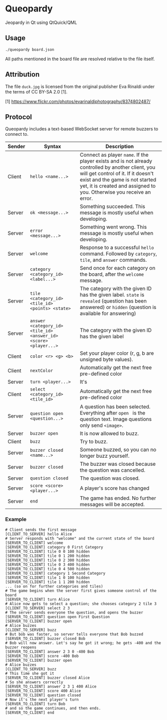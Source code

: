 # Queopardy

Jeopardy in Qt using QtQuick/QML

## Usage

```
./queopardy board.json
```

All paths mentioned in the board file are resolved relative to the file itself.

## Attribution

The file `duck.jpg` is licensed from the original publisher Eva Rinaldi under the terms of CC BY-SA 2.0 [1].

[1] https://www.flickr.com/photos/evarinaldiphotography/8374802487/

## Protocol

Queopardy includes a text-based WebSocket server for remote buzzers to connect to.

| Sender | Syntax | Description |
|--------|--------|-------------|
| Client | `hello <name...>` | Connect as player `name`. If the player exists and is not already controlled by another client, you will get control of it. If it doesn't exist and the game is not started yet, it is created and assigned to you. Otherwise you receive an error. |
| Server | `ok <message...>` | Something succeeded. This message is mostly useful when developing. |
| Server | `error <message...>` | Something went wrong. This message is mostly useful when developing. |
| Server | `welcome` | Response to a successful `hello` command. Followed by `category`, `tile`, and `answer` commands. |
| Server | `category <category_id> <label...>` | Send once for each category on the board, after the `welcome` message. |
| Server | `tile <category_id> <tile_id> <points> <state>` | The category with the given ID has the given label. `state` is `revealed` (question has been answered) or `hidden` (question is available for answering) |
| Server | `answer <category_id> <tile_id> <answer_id> <score> <player...>` | The category with the given ID has the given label |
| Client | `color <r> <g> <b>` | Set your player color (r, g, b are unsigned byte values). |
| Client | `nextColor` | Automatically get the next free pre-defined color |
| Server | `turn <player...>` | It's  |
| Client | `select <category_id> <tile_id>` | Automatically get the next free pre-defined color |
| Server | `question open <question...>` | A question has been selected. Everything after `open ` is the question text. Image questions only send `<image>`. |
| Server | `buzzer open` | It is now allowed to buzz. |
| Client | `buzz` | Try to buzz. |
| Server | `buzzer closed <name...>` | Someone buzzed, so you can no longer buzz yourself. |
| Server | `buzzer closed` | The buzzer was closed because the question was cancelled. |
| Server | `question closed` | The question was closed. |
| Server | `score <score> <player...>` | A player's score has changed |
| Server | `end` | The game has ended. No further messages will be accepted. |

### Example

```
# Client sends the first message
[CLIENT_TO_SERVER] hello Alice
# Server responds with "welcome" and the current state of the board
[SERVER_TO_CLIENT] welcome
[SERVER_TO_CLIENT] category 0 First Category
[SERVER_TO_CLIENT] tile 0 0 100 hidden
[SERVER_TO_CLIENT] tile 0 1 200 hidden
[SERVER_TO_CLIENT] tile 0 2 300 hidden
[SERVER_TO_CLIENT] tile 0 3 400 hidden
[SERVER_TO_CLIENT] tile 0 4 500 hidden
[SERVER_TO_CLIENT] category 1 Second Category
[SERVER_TO_CLIENT] tile 1 0 100 hidden
[SERVER_TO_CLIENT] tile 1 1 200 hidden
... (so on for further categories and tiles)
# The game begins when the server first gives someone control of the board
[SERVER_TO_CLIENT] turn Alice
# Alice now gets to select a question; she chooses category 2 tile 3
[CLIENT_TO_SERVER] select 2 3
# The server sends everyone the question, and opens the buzzer
[SERVER_TO_CLIENT] question open First Question
[SERVER_TO_CLIENT] buzzer open
# Alice buzzes
[CLIENT_TO_SERVER] buzz
# But bob was faster, so server tells everyone that Bob buzzed
[SERVER_TO_CLIENT] buzzer closed Bob
# Bob will now answer. Let's say he got it wrong; he gets -400 and the buzzer reopens
[SERVER_TO_CLIENT] answer 2 3 0 -400 Bob
[SERVER_TO_CLIENT] score -400 Bob
[SERVER_TO_CLIENT] buzzer open
# Alice buzzes
[CLIENT_TO_SERVER] buzz
# This time she got it
[SERVER_TO_CLIENT] buzzer closed Alice
# So she answers correctly
[SERVER_TO_CLIENT] answer 2 3 1 400 Alice
[SERVER_TO_CLIENT] score 400 Alice
[SERVER_TO_CLIENT] question closed
# Now it's the next player's turn
[SERVER_TO_CLIENT] turn Bob
# and so the game continues, and then ends.
[SERVER_TO_CLIENT] end
```